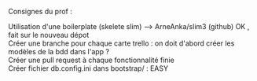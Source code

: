Consignes du prof :

Utilisation d'une boilerplate (skelete slim) --> ArneAnka/slim3 (github)  OK , fait sur le nouveau dépot <br>
Créer une branche pour chaque carte trello : on doit d'abord créer les modèles de la bdd dans l'app ? <br>
Créer une pull request à chaque fonctionnalité finie <br>
Créer fichier db.config.ini dans bootstrap/ : EASY <br>
